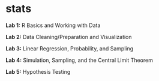 # stats

**Lab 1:** R Basics and Working with Data

**Lab 2:** Data Cleaning/Preparation and Visualization

**Lab 3:** Linear Regression, Probability, and Sampling

**Lab 4:** Simulation, Sampling, and the Central Limit Theorem

**Lab 5:** Hypothesis Testing
